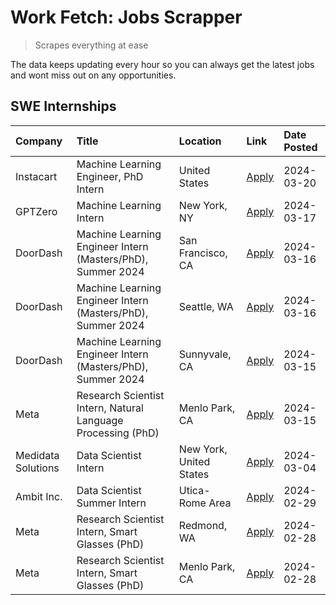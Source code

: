 # Work Fetch: Jobs Scrapper
> Scrapes everything at ease

The data keeps updating every hour so you can always get the latest jobs and wont miss out on any opportunities.

## SWE Internships
<!--START_SECTION:workfetch-->
| Company            | Title                                                        | Location                | Link                                                                                                                                                                                                                                                                   | Date Posted   |
|:-------------------|:-------------------------------------------------------------|:------------------------|:-----------------------------------------------------------------------------------------------------------------------------------------------------------------------------------------------------------------------------------------------------------------------|:--------------|
| Instacart          | Machine Learning Engineer, PhD Intern                        | United States           | [Apply](https://www.linkedin.com/jobs/view/machine-learning-engineer-phd-intern-at-instacart-3815634369?refId=4R20y9uutMQmccyB3ZmSTg%3D%3D&trackingId=4IddiUhg3GaY7oy%2BQX%2FyDQ%3D%3D&position=5&pageNum=0&trk=public_jobs_jserp-result_search-card)                  | 2024-03-20    |
| GPTZero            | Machine Learning Intern                                      | New York, NY            | [Apply](https://www.linkedin.com/jobs/view/machine-learning-intern-at-gptzero-3860723963?refId=4R20y9uutMQmccyB3ZmSTg%3D%3D&trackingId=wSGVP%2B7hKDUmX%2BMpkrn7gQ%3D%3D&position=10&pageNum=0&trk=public_jobs_jserp-result_search-card)                                | 2024-03-17    |
| DoorDash           | Machine Learning Engineer Intern (Masters/PhD), Summer 2024  | San Francisco, CA       | [Apply](https://www.linkedin.com/jobs/view/machine-learning-engineer-intern-masters-phd-summer-2024-at-doordash-3736457737?refId=4R20y9uutMQmccyB3ZmSTg%3D%3D&trackingId=dSvYqjKaiFax%2FjmeHcSUiQ%3D%3D&position=3&pageNum=0&trk=public_jobs_jserp-result_search-card) | 2024-03-16    |
| DoorDash           | Machine Learning Engineer Intern (Masters/PhD), Summer 2024  | Seattle, WA             | [Apply](https://www.linkedin.com/jobs/view/machine-learning-engineer-intern-masters-phd-summer-2024-at-doordash-3736455966?refId=4R20y9uutMQmccyB3ZmSTg%3D%3D&trackingId=ElUh5X6O35RYud9qa0ni4Q%3D%3D&position=4&pageNum=0&trk=public_jobs_jserp-result_search-card)   | 2024-03-16    |
| DoorDash           | Machine Learning Engineer Intern (Masters/PhD), Summer 2024  | Sunnyvale, CA           | [Apply](https://www.linkedin.com/jobs/view/machine-learning-engineer-intern-masters-phd-summer-2024-at-doordash-3736454973?refId=4R20y9uutMQmccyB3ZmSTg%3D%3D&trackingId=4ijHPMHrpxJhelLZ6OlsvA%3D%3D&position=2&pageNum=0&trk=public_jobs_jserp-result_search-card)   | 2024-03-15    |
| Meta               | Research Scientist Intern, Natural Language Processing (PhD) | Menlo Park, CA          | [Apply](https://www.linkedin.com/jobs/view/research-scientist-intern-natural-language-processing-phd-at-meta-3858718375?refId=4R20y9uutMQmccyB3ZmSTg%3D%3D&trackingId=ctPgX%2F2jg11K4CEhDm%2B7Rw%3D%3D&position=13&pageNum=0&trk=public_jobs_jserp-result_search-card) | 2024-03-15    |
| Medidata Solutions | Data Scientist Intern                                        | New York, United States | [Apply](https://www.linkedin.com/jobs/view/data-scientist-intern-at-medidata-solutions-3810253704?refId=4R20y9uutMQmccyB3ZmSTg%3D%3D&trackingId=tvTZxaFwmA8sjz2VrodkOw%3D%3D&position=11&pageNum=0&trk=public_jobs_jserp-result_search-card)                           | 2024-03-04    |
| Ambit Inc.         | Data Scientist Summer Intern                                 | Utica-Rome Area         | [Apply](https://www.linkedin.com/jobs/view/data-scientist-summer-intern-at-ambit-inc-3843121918?refId=4R20y9uutMQmccyB3ZmSTg%3D%3D&trackingId=1dTRYqnkdEmUrtyX5OmqdQ%3D%3D&position=12&pageNum=0&trk=public_jobs_jserp-result_search-card)                             | 2024-02-29    |
| Meta               | Research Scientist Intern, Smart Glasses (PhD)               | Redmond, WA             | [Apply](https://www.linkedin.com/jobs/view/research-scientist-intern-smart-glasses-phd-at-meta-3811304794?refId=4R20y9uutMQmccyB3ZmSTg%3D%3D&trackingId=PUyVyUDgSDBsh%2B9YSRxT9g%3D%3D&position=9&pageNum=0&trk=public_jobs_jserp-result_search-card)                  | 2024-02-28    |
| Meta               | Research Scientist Intern, Smart Glasses (PhD)               | Menlo Park, CA          | [Apply](https://www.linkedin.com/jobs/view/research-scientist-intern-smart-glasses-phd-at-meta-3811308332?refId=4R20y9uutMQmccyB3ZmSTg%3D%3D&trackingId=B%2Bxo3uGzuouWD2wJtlYw5A%3D%3D&position=14&pageNum=0&trk=public_jobs_jserp-result_search-card)                 | 2024-02-28    |
<!--END_SECTION:workfetch-->
